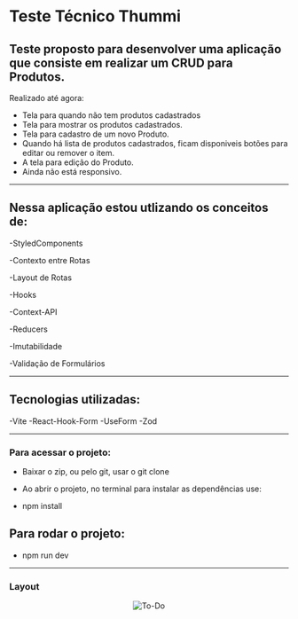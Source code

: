 # Teste Técnico Thummi

## Teste proposto para desenvolver uma aplicação que consiste em realizar um CRUD para Produtos.


Realizado até agora: 
- Tela para quando não tem produtos cadastrados
- Tela para mostrar os produtos cadastrados. 
- Tela para cadastro de um novo Produto.
- Quando há lista de produtos cadastrados, ficam disponiveis botões para editar ou remover o item.
- A tela para edição do Produto.
- Ainda não está responsivo. 



----------------------------------------------------------------

## Nessa aplicação estou utlizando os conceitos de: 

-StyledComponents

-Contexto entre Rotas

-Layout de Rotas

-Hooks

-Context-API

-Reducers

-Imutabilidade 

-Validação de Formulários


----------------------------------------------------------------

## Tecnologias utilizadas:
-Vite 
-React-Hook-Form
-UseForm
-Zod


-----------------------------------------------------

### Para acessar o projeto: 

- Baixar o zip, ou pelo git, usar o git clone 

- Ao abrir o projeto, no terminal para instalar as dependências use:   
- npm install 

## Para rodar o projeto: 
- npm run dev 


-----------------------------------------------------

### Layout 

<div align="center">
<img align="center" alt="To-Do" src="https://i.imgur.com/tpbTjeu.png">
</div>
